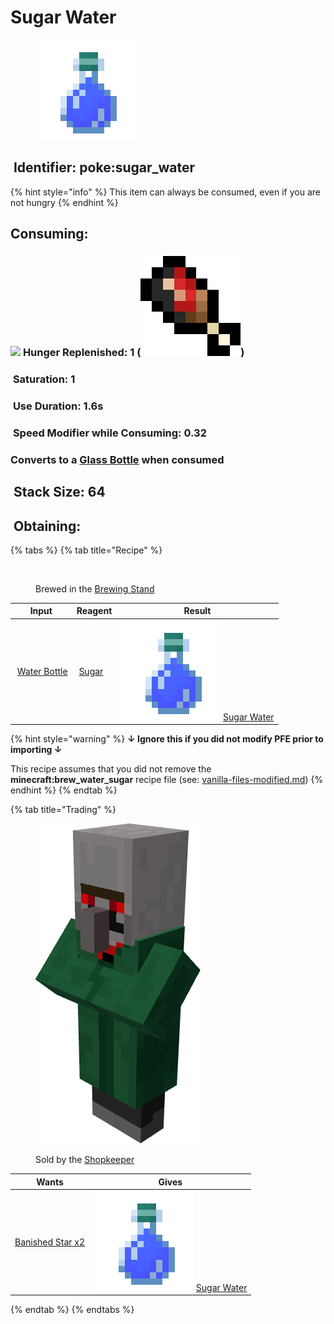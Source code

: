 # Sugar Water

<figure><img src="https://github.com/ItsMePok/PFE/blob/wikiAssets/wikiMain/sugar_water.png?raw=true" alt=""><figcaption></figcaption></figure>

## <img src="https://minecraft.wiki/images/Name_Tag_JE2_BE2.png?cbdc1" alt="" data-size="line"> Identifier: **poke:sugar\_water** <a href="#identifier" id="identifier"></a>

{% hint style="info" %}
This item can always be consumed, even if you are not hungry
{% endhint %}

## Consuming:

### &#x20;    ![](https://wiki.bedrock.dev/assets/images/concepts/emojis/hud/food.png) **Hunger Replenished**: 1 (<img src="https://github.com/ItsMePok/PFE/blob/wikiAssets/MiscIcons/hunger_half.png?raw=true" alt="" data-size="line">)

### &#x20;    <img src="https://minecraft.wiki/images/Saturation_JE1.png?dbba6" alt="" data-size="line"> **Saturation**: 1

### &#x20;    <img src="https://minecraft.wiki/images/Clock_JE3_BE3.gif?8eaae" alt="" data-size="line"> **Use Duration**: 1.6s

### &#x20;    <img src="https://minecraft.wiki/images/Slowness_JE4.png?d415c" alt="" data-size="line"> **Speed Modifier while Consuming**: 0.32

### &#x20;    Converts to a <img src="https://minecraft.wiki/images/Glass_Bottle_JE2_BE2.png?4b45e" alt="" data-size="line">[Glass Bottle](https://minecraft.wiki/w/Glass_Bottle) when consumed

## <img src="https://minecraft.wiki/images/Light_Gray_Bundle_JE1_BE1.png?b552e" alt="" data-size="line"> Stack Size: 64

## <img src="https://minecraft.wiki/images/thumb/Crafting_Table_JE4_BE3.png/150px-Crafting_Table_JE4_BE3.png?5767f" alt="" data-size="line"> Obtaining:



{% tabs %}
{% tab title="Recipe" %}
<figure><img src="https://minecraft.wiki/images/thumb/Brewing_Stand_(empty)_JE10.png/150px-Brewing_Stand_(empty)_JE10.png?58d74" alt=""><figcaption><p>Brewed in the <a href="https://minecraft.wiki/w/Brewing_Stand">Brewing Stand</a></p></figcaption></figure>

| Input                                                                                                                                                          | Reagent                                                                                                                           | Result                                                                                                                                            |
| -------------------------------------------------------------------------------------------------------------------------------------------------------------- | --------------------------------------------------------------------------------------------------------------------------------- | ------------------------------------------------------------------------------------------------------------------------------------------------- |
| <img src="https://minecraft.wiki/images/Water_Bottle_JE2_BE2.png?acae5" alt="" data-size="line"> [Water Bottle](https://minecraft.wiki/w/Potion#Base_potions)  | <img src="https://minecraft.wiki/images/Sugar_JE2_BE2.png?9185b" alt="" data-size="line"> [Sugar](https://minecraft.wiki/w/Sugar) | <img src="https://github.com/ItsMePok/PFE/blob/wikiAssets/wikiMain/sugar_water.png?raw=true" alt="" data-size="line"> [Sugar Water](sugar-water.md) |

{% hint style="warning" %}
**↓ Ignore this if you did not modify PFE prior to importing ↓**

This recipe assumes that you did not remove the **minecraft:brew\_water\_sugar** recipe file (see: [vanilla-files-modified.md](../../misc-other-info/vanilla-files-modified.md "mention"))
{% endhint %}
{% endtab %}

{% tab title="Trading" %}


<figure><img src="https://github.com/ItsMePok/PFE/blob/wikiAssets/Entity/shopkeeper.png?raw=true" alt=""><figcaption><p>Sold by the <a href="../../mobs/traders/shopkeeper.md">Shopkeeper</a></p></figcaption></figure>



| Wants                                                                                                                                                                                                                                                                                                                    | Gives                                                                                                                                             |
| ------------------------------------------------------------------------------------------------------------------------------------------------------------------------------------------------------------------------------------------------------------------------------------------------------------------------ | ------------------------------------------------------------------------------------------------------------------------------------------------- |
| [<img src="https://pfewiki.gitbook.io/~gitbook/image?url=https%3A%2F%2Fgithub.com%2FItsMePok%2FPFE%2Fassets%2F136857747%2Fe418b9e5-fabf-44cd-9775-f353e3b512ac&#x26;width=768&#x26;dpr=1&#x26;quality=100&#x26;sign=ffcb5343&#x26;sv=1" alt="" data-size="line">Banished Star x2](../banished-stars/banished-star-x2.md) | <img src="https://github.com/ItsMePok/PFE/blob/wikiAssets/wikiMain/sugar_water.png?raw=true" alt="" data-size="line"> [Sugar Water](sugar-water.md) |
{% endtab %}
{% endtabs %}
